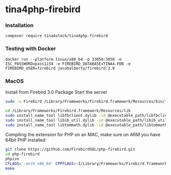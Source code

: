 # tina4php-firebird

### Installation
```
composer require tina4stack/tina4php-firebird
```

### Testing with Docker
```
docker run --platform linux/x86_64 -p 33050:3050 -e ISC_PASSWORD=pass1234 -e FIREBIRD_DATABASE=TINA4.FDB -e FIREBIRD_USER=firebird jacobalberty/firebird:3.0
```

### MacOS
Install from Firebird 3.0 Package
Start the server
```bash
sudo -u Firebird /Library/Frameworks/Firebird.framework/Resources/bin/fbguard -daemon -forever &
```

```bash
cd /Library/Frameworks/Firebird.framework/Resources/lib 
sudo install_name_tool libfbclient.dylib -id @executable_path/libfbclient.dylib
sudo install_name_tool libib_util.dylib -id @executable_path/libib_util.dylib
sudo install_name_tool libtommath.dylib -id @executable_path/libtommath.dylib
```

Compiling the extension for PHP on an MAC, make sure on ARM you have 64bit PHP installed
```bash
git clone https://github.com/FirebirdSQL/php-firebird.git
cd php-firebird
phpize
CFLAGS='-arch x86_64' CPPFLAGS=-I/Library/Frameworks/Firebird.framework/Headers LDFLAGS=-L/Library/Frameworks/Firebird.framework/Resources/lib ./configure
make
```